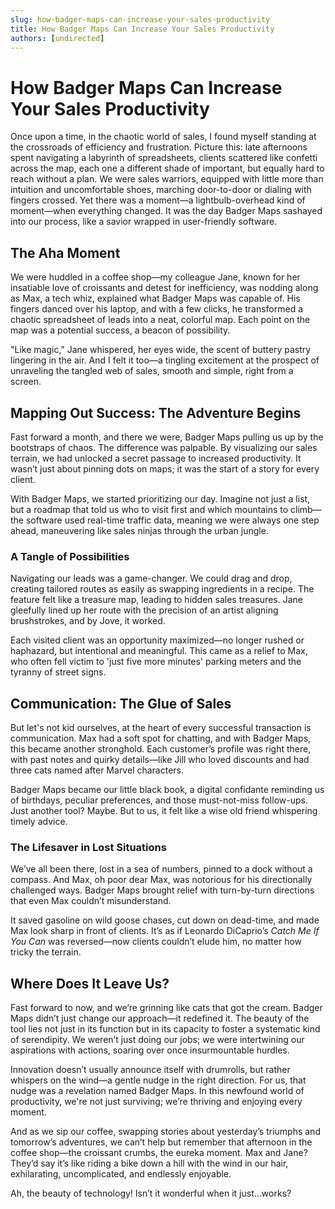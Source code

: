```yaml
---
slug: how-badger-maps-can-increase-your-sales-productivity
title: How Badger Maps Can Increase Your Sales Productivity
authors: [undirected]
---
```



# How Badger Maps Can Increase Your Sales Productivity

Once upon a time, in the chaotic world of sales, I found myself standing at the crossroads of efficiency and frustration. Picture this: late afternoons spent navigating a labyrinth of spreadsheets, clients scattered like confetti across the map, each one a different shade of important, but equally hard to reach without a plan. We were sales warriors, equipped with little more than intuition and uncomfortable shoes, marching door-to-door or dialing with fingers crossed. Yet there was a moment—a lightbulb-overhead kind of moment—when everything changed. It was the day Badger Maps sashayed into our process, like a savior wrapped in user-friendly software.

## The Aha Moment

We were huddled in a coffee shop—my colleague Jane, known for her insatiable love of croissants and detest for inefficiency, was nodding along as Max, a tech whiz, explained what Badger Maps was capable of. His fingers danced over his laptop, and with a few clicks, he transformed a chaotic spreadsheet of leads into a neat, colorful map. Each point on the map was a potential success, a beacon of possibility.

"Like magic," Jane whispered, her eyes wide, the scent of buttery pastry lingering in the air. And I felt it too—a tingling excitement at the prospect of unraveling the tangled web of sales, smooth and simple, right from a screen.

## Mapping Out Success: The Adventure Begins

Fast forward a month, and there we were, Badger Maps pulling us up by the bootstraps of chaos. The difference was palpable. By visualizing our sales terrain, we had unlocked a secret passage to increased productivity. It wasn’t just about pinning dots on maps; it was the start of a story for every client. 

With Badger Maps, we started prioritizing our day. Imagine not just a list, but a roadmap that told us who to visit first and which mountains to climb—the software used real-time traffic data, meaning we were always one step ahead, maneuvering like sales ninjas through the urban jungle.

### A Tangle of Possibilities

Navigating our leads was a game-changer. We could drag and drop, creating tailored routes as easily as swapping ingredients in a recipe. The feature felt like a treasure map, leading to hidden sales treasures. Jane gleefully lined up her route with the precision of an artist aligning brushstrokes, and by Jove, it worked.

Each visited client was an opportunity maximized—no longer rushed or haphazard, but intentional and meaningful. This came as a relief to Max, who often fell victim to 'just five more minutes' parking meters and the tyranny of street signs.

## Communication: The Glue of Sales

But let's not kid ourselves, at the heart of every successful transaction is communication. Max had a soft spot for chatting, and with Badger Maps, this became another stronghold. Each customer’s profile was right there, with past notes and quirky details—like Jill who loved discounts and had three cats named after Marvel characters. 

Badger Maps became our little black book, a digital confidante reminding us of birthdays, peculiar preferences, and those must-not-miss follow-ups. Just another tool? Maybe. But to us, it felt like a wise old friend whispering timely advice.

### The Lifesaver in Lost Situations

We’ve all been there, lost in a sea of numbers, pinned to a dock without a compass. And Max, oh poor dear Max, was notorious for his directionally challenged ways. Badger Maps brought relief with turn-by-turn directions that even Max couldn’t misunderstand. 

It saved gasoline on wild goose chases, cut down on dead-time, and made Max look sharp in front of clients. It’s as if Leonardo DiCaprio’s *Catch Me If You Can* was reversed—now clients couldn’t elude him, no matter how tricky the terrain.

## Where Does It Leave Us?

Fast forward to now, and we’re grinning like cats that got the cream. Badger Maps didn’t just change our approach—it redefined it. The beauty of the tool lies not just in its function but in its capacity to foster a systematic kind of serendipity. We weren’t just doing our jobs; we were intertwining our aspirations with actions, soaring over once insurmountable hurdles.

Innovation doesn’t usually announce itself with drumrolls, but rather whispers on the wind—a gentle nudge in the right direction. For us, that nudge was a revelation named Badger Maps. In this newfound world of productivity, we're not just surviving; we’re thriving and enjoying every moment. 

And as we sip our coffee, swapping stories about yesterday’s triumphs and tomorrow’s adventures, we can’t help but remember that afternoon in the coffee shop—the croissant crumbs, the eureka moment. Max and Jane? They’d say it’s like riding a bike down a hill with the wind in our hair, exhilarating, uncomplicated, and endlessly enjoyable.

Ah, the beauty of technology! Isn’t it wonderful when it just…works?